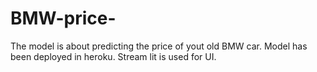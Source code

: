 # BMW-price-

The model is about predicting the price of yout old BMW car. Model has been deployed in heroku. Stream lit is used for UI.
